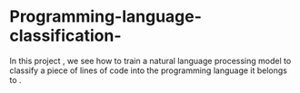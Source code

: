 # Programming-language-classification-
In this project , we see how to train a natural language processing model to classify a piece of lines of code into the programming language it belongs to . 
